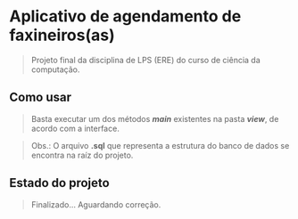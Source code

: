 # Aplicativo de agendamento de faxineiros(as) 
> Projeto final da disciplina de LPS (ERE) do curso de ciência da computação.

## Como usar

>Basta executar um dos métodos **_main_** existentes na pasta **_view_**, de acordo com a interface.

>Obs.: O arquivo **.sql** que representa a estrutura do banco de dados se encontra na raíz do projeto.

## Estado do projeto
>Finalizado... Aguardando correção.
